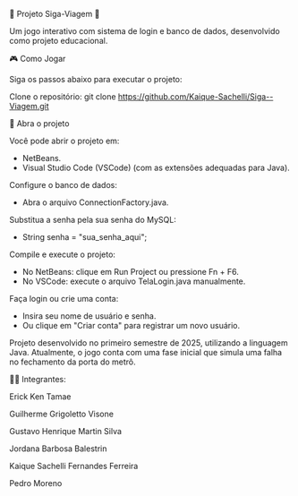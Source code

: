 🚈 Projeto Siga-Viagem 🙋

Um jogo interativo com sistema de login e banco de dados, desenvolvido como projeto educacional.


🎮 Como Jogar

Siga os passos abaixo para executar o projeto:

Clone o repositório:
git clone https://github.com/Kaique-Sachelli/Siga--Viagem.git


📁 Abra o projeto

  Você pode abrir o projeto em:
   - NetBeans.
   - Visual Studio Code (VSCode) (com as extensões adequadas para Java).

  Configure o banco de dados:
   - Abra o arquivo ConnectionFactory.java.

  Substitua a senha pela sua senha do MySQL:
   - String senha = "sua_senha_aqui";

  Compile e execute o projeto:
   - No NetBeans: clique em Run Project ou pressione Fn + F6.
   - No VSCode: execute o arquivo TelaLogin.java manualmente.

  Faça login ou crie uma conta:
   - Insira seu nome de usuário e senha.
   - Ou clique em "Criar conta" para registrar um novo usuário.


Projeto desenvolvido no primeiro semestre de 2025, utilizando a linguagem Java.
Atualmente, o jogo conta com uma fase inicial que simula uma falha no fechamento da porta do metrô.


🧑‍💻 Integrantes:

Erick Ken Tamae

Guilherme Grigoletto Visone

Gustavo Henrique Martin Silva

Jordana Barbosa Balestrin

Kaique Sachelli Fernandes Ferreira

Pedro Moreno
